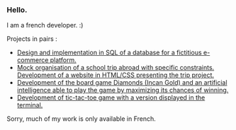 ### Hello.

I am a french developer. :)

Projects in pairs : 
- [Design and implementation in SQL of a database for a fictitious e-commerce platform.](https://github.com/Chakib-Eliott/sae-1.04)
- [Mock organisation of a school trip abroad with specific constraints. Development of a website in HTML/CSS presenting the trip project.](https://github.com/Chakib-Eliott/sae-1.05)
- [Development of the board game Diamonds (Incan Gold) and an artificial intelligence able to play the game by maximizing its chances of winning.](https://github.com/Chakib-Eliott/sae-1.01)
- [Development of tic-tac-toe game with a version displayed in the terminal.](https://github.com/Chakib-Eliott/demineur)


Sorry, much of my work is only available in French. 

<!--
**444chak/444chak** is a ✨ _special_ ✨ repository because its `README.md` (this file) appears on your GitHub profile.

Here are some ideas to get you started:

- 🔭 I’m currently working on ...
- 🌱 I’m currently learning ...
- 👯 I’m looking to collaborate on ...
- 🤔 I’m looking for help with ...
- 💬 Ask me about ...
- 📫 How to reach me: ...
- 😄 Pronouns: ...
- ⚡ Fun fact: ...
-->
